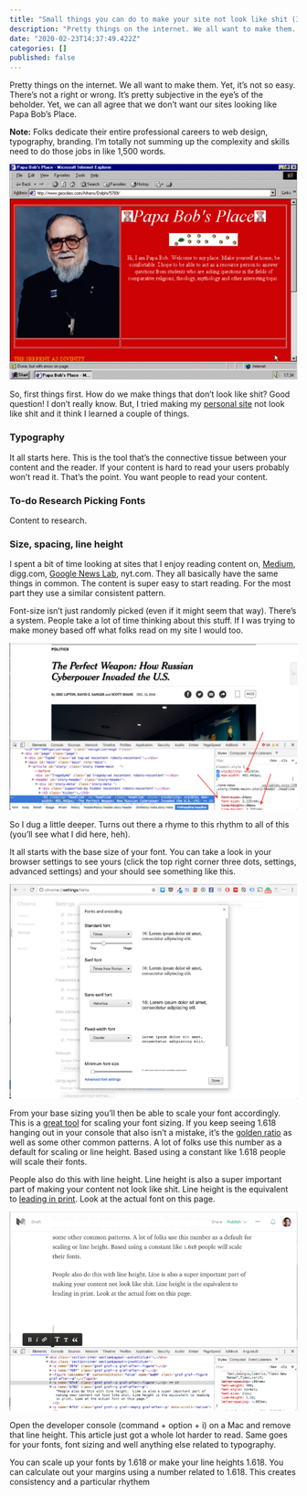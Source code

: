 ```yaml
---
title: "Small things you can do to make your site not look like shit (In progress)"
description: "Pretty things on the internet. We all want to make them. Yet, it’s not so easy. There’s not a right or wrong. It’s pretty subjective in the…"
date: "2020-02-23T14:37:49.422Z"
categories: []
published: false
---
```


  

Pretty things on the internet. We all want to make them. Yet, it’s not so easy. There’s not a right or wrong. It’s pretty subjective in the eye’s of the beholder. Yet, we can all agree that we don’t want our sites looking like Papa Bob’s Place.

**Note:** Folks dedicate their entire professional careers to web design, typography, branding. I’m totally not summing up the complexity and skills need to do those jobs in like 1,500 words.

![This is Papa Bob’s Place](./asset-1.png)

So, first things first. How do we make things that don’t look like shit? Good question! I don’t really know. But, I tried making my [personal site](http://benjaminschachter.com) not look like shit and it think I learned a couple of things.

### Typography

It all starts here. This is the tool that’s the connective tissue between your content and the reader. If your content is hard to read your users probably won’t read it. That’s the point. You want people to read your content.

### To-do Research Picking Fonts

Content to research.

### Size, spacing, line height

I spent a bit of time looking at sites that I enjoy reading content on, [Medium](https://medium.com/u/504c7870fdb6), digg.com, [Google News Lab](https://medium.com/u/f226348241d4), nyt.com. They all basically have the same things in common. The content is super easy to start reading. For the most part they use a similar consistent pattern.

Font-size isn’t just randomly picked (even if it might seem that way). There’s a system. People take a lot of time thinking about this stuff. If I was trying to make money based off what folks read on my site I would too.

![wtf](./asset-2.png)

So I dug a little deeper. Turns out there a rhyme to this rhythm to all of this (you’ll see what I did here, heh).

It all starts with the base size of your font. You can take a look in your browser settings to see yours (click the top right corner three dots, settings, advanced settings) and your should see something like this.

![My base sizing is 16px](./asset-3.png)

From your base sizing you’ll then be able to scale your font accordingly. This is a [great tool](http://type-scale.com/) for scaling your font sizing. If you keep seeing 1.618 hanging out in your console that also isn’t a mistake, it’s the [golden ratio](https://en.wikipedia.org/wiki/Golden_ratio) as well as some other common patterns. A lot of folks use this number as a default for scaling or line height. Based using a constant like 1.618 people will scale their fonts.

People also do this with line height. Line height is also a super important part of making your content not look like shit. Line height is the equivalent to [leading in print](https://en.wikipedia.org/wiki/Leading). Look at the actual font on this page.

  

![](./asset-4.png)

  

Open the developer console (command + option + i) on a Mac and remove that line height. This article just got a whole lot harder to read. Same goes for your fonts, font sizing and well anything else related to typography.

You can scale up your fonts by 1.618 or make your line heights 1.618. You can calculate out your margins using a number related to 1.618. This creates consistency and a particular rhythem
